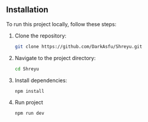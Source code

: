 
## Installation

To run this project locally, follow these steps:

1. Clone the repository:

   ```bash
   git clone https://github.com/DarkAsfu/Shreyu.git

2. Navigate to the project directory:
   
   ```bash
   cd Shreyu

3. Install dependencies:
   
   ```bash
   npm install

4. Run project
    
    ```bash 
    npm run dev